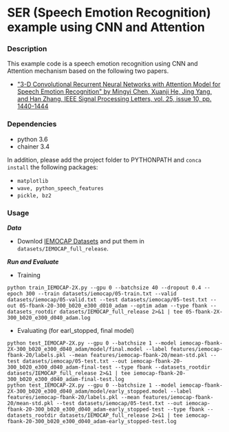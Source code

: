 # SER (Speech Emotion Recognition) example using CNN and Attention

### Description

This example code is a speech emotion recognition using CNN and Attention mechanism based on the following two papers.
- ["3-D Convolutional Recurrent Neural Networks with Attention Model for Speech Emotion Recognition" by Mingyi Chen, Xuanji He, Jing Yang, and Han Zhang, IEEE Signal Processing Letters, vol. 25, issue 10, pp. 1440-1444](https://github.com/xuanjihe/speech-emotion-recognition/blob/master/3-D.pdf)

### Dependencies
- python 3.6
- chainer 3.4

In addition, please add the project folder to PYTHONPATH and `conca install` the following packages:
- `matplotlib`
- `wave, python_speech_features`
- `pickle, bz2`

### Usage ###

***Data***

  - Downlod [IEMOCAP Datasets](https://sail.usc.edu/iemocap/release_form.php) and put them in `datasets/IEMOCAP_full_release`.

***Run and Evaluate***

- Training

```
python train_IEMOCAP-2X.py --gpu 0 --batchsize 40 --dropout 0.4 --epoch 300 --train datasets/iemocap/05-train.txt --valid datasets/iemocap/05-valid.txt --test datasets/iemocap/05-test.txt --out 05-fbank-20-300_b020_e300_d010_adam --optim adam --type fbank --datasets_rootdir datasets/IEMOCAP_full_release 2>&1 | tee 05-fbank-2X-300_b020_e300_d040_adam.log
```

- Evaluating (for earl_stopped, final model)

```
python test_IEMOCAP-2X.py --gpu 0 --batchsize 1 --model iemocap-fbank-2X-300_b020_e300_d040_adam/model/final.model --label features/iemocap-fbank-20/labels.pkl --mean features/iemocap-fbank-20/mean-std.pkl --test datasets/iemocap/05-test.txt --out iemocap-fbank-20-300_b020_e300_d040_adam-final-test --type fbank --datasets_rootdir datasets/IEMOCAP_full_release 2>&1 | tee iemocap-fbank-20-300_b020_e300_d040_adam-final-test.log
python test_IEMOCAP-2X.py --gpu 0 --batchsize 1 --model iemocap-fbank-2X-300_b020_e300_d040_adam/model/early_stopped.model --label features/iemocap-fbank-20/labels.pkl --mean features/iemocap-fbank-20/mean-std.pkl --test datasets/iemocap/05-test.txt --out iemocap-fbank-20-300_b020_e300_d040_adam-early_stopped-test --type fbank --datasets_rootdir datasets/IEMOCAP_full_release 2>&1 | tee iemocap-fbank-20-300_b020_e300_d040_adam-early_stopped-test.log
```
